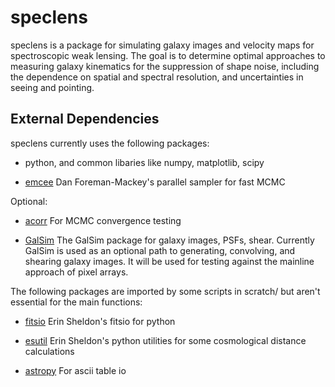 speclens
========

speclens is a package for simulating galaxy images and velocity maps
for spectroscopic weak lensing. The goal is to determine optimal 
approaches to measuring galaxy kinematics for the suppression of shape noise, including the
dependence on spatial and spectral resolution, and uncertainties in
seeing and pointing.


External Dependencies
---------------------

speclens currently uses the following packages:

* python, and common libaries like numpy, matplotlib, scipy

* [emcee](http://dan.iel.fm/emcee/) Dan Foreman-Mackey's parallel
  sampler for fast MCMC

Optional:

* [acorr](https://github.com/dfm/acor) For MCMC convergence testing

* [GalSim](https://github.com/GalSim-developers/GalSim) The GalSim
  package for galaxy images, PSFs, shear. Currently GalSim is used as
  an optional path to generating, convolving, and shearing galaxy
  images. It will be used for testing against the mainline approach
  of pixel arrays.

The following packages are imported by some scripts in scratch/ but
aren't essential for the main functions:

* [fitsio](https://github.com/esheldon/fitsio) Erin Sheldon's fitsio
  for python

* [esutil](http://code.google.com/p/esutil/) Erin Sheldon's python
  utilities for some cosmological distance calculations

* [astropy](http://www.astropy.org/) For ascii table io
